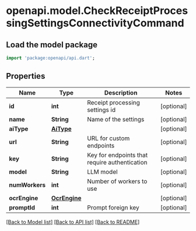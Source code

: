 # openapi.model.CheckReceiptProcessingSettingsConnectivityCommand

## Load the model package
```dart
import 'package:openapi/api.dart';
```

## Properties
Name | Type | Description | Notes
------------ | ------------- | ------------- | -------------
**id** | **int** | Receipt processing settings id | [optional] 
**name** | **String** | Name of the settings | [optional] 
**aiType** | [**AiType**](AiType.md) |  | [optional] 
**url** | **String** | URL for custom endpoints | [optional] 
**key** | **String** | Key for endpoints that require authentication | [optional] 
**model** | **String** | LLM model | [optional] 
**numWorkers** | **int** | Number of workers to use | [optional] 
**ocrEngine** | [**OcrEngine**](OcrEngine.md) |  | [optional] 
**promptId** | **int** | Prompt foreign key | [optional] 

[[Back to Model list]](../README.md#documentation-for-models) [[Back to API list]](../README.md#documentation-for-api-endpoints) [[Back to README]](../README.md)


